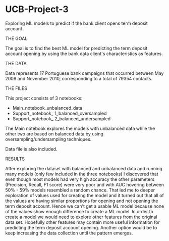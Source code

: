 # UCB-Project-3
Exploring ML models to predict if the bank client opens term deposit account.


THE GOAL

The goal is to find the best ML model for predicting the term deposit account opening by using the bank data client's characteristics as features.

THE DATA

Data represents 17 Portuguese bank campaigns that occurred between May 2008 and November 2010, corresponding to a total of 79354 contacts.

THE FILES

This project consists of 3 notebooks:
* Main_notebook_unbalanced_data
* Support_notebook_ 1_balanced_oversampled
* Support_notebook_ 2_balanced_undersampled

The Main notebook explores the models with unbalanced data while the other two are based on balanced data by using oversampling/undersampling techniques.

Data file is also included.


RESULTS

After exploring the dataset with balanced and unbalanced data and running many models (only few included in the three notebooks) I discovered that even though most models had very high accuracy the other parameters (Precision, Recall, F1 score) were very poor and with AUC hovering between 50% - 59% models resembled a random chance. That led me to deeper exploration of values used for creating the model and it turned out that all of the values are having similar proportions for opening and not opening the term deposit account. Hence we can't get a usable ML model because none of the values show enough difference to create a ML model. In order to create a model we would need to explore other features from the original data set. Hopefully other features may contain more useful information for predicting the term deposit account opening. Another option would be to keep increasing the data collection until the pattern emerges. 
